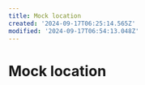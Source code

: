 ```yaml
---
title: Mock location
created: '2024-09-17T06:25:14.565Z'
modified: '2024-09-17T06:54:13.048Z'
---
```


# Mock location

```bash

```
